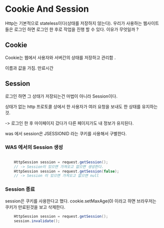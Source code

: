 # Cookie And Session


Http는 기본적으로 stateless이다(상태를 저장하지 않는다).
우리가 사용하는 웹사이트들은 로그인 하면 로그인 한 후로 작업을 진행 할 수 있다. 이유가 무엇일까 ?

## Cookie
Cookie는 웹에서 사용자와 서버간의 상태를 저장하고 관리함 .

이름과 값을 가짐. 만료시간

## Session
로그인 하면 그 상태가 저장되는건 마법이 아니라 Session이다.


상태가 없는 http 프로토콜 상에서 한 사용자가 여러 요청을 보내도 한 상태를 유지하는것. 

-> 로그인 한 후 마이페이지 갔다가 다른 페이지가도 내 정보가 유지된다.

was 에서 session은 JSESSIONID 라는 쿠키를 사용해서 구별한다.

### WAS 에서의 Session 생성

```java

    HttpSession session = request.getSession();
    // -> Session이 있으면 가져오고 없으면 생성한다.
    HttpSession session = request.getSession(false);
    // -> Session 이 있으면 가져오고 없으면 null 
```


### Session 종료
session은 쿠키를 사용한다고 했다. 
cookie.setMaxAge(0) 이라고 하면 브라우저는 쿠키가 만료된것을 보고 삭제한다.


```java
    HttpSession session = request.getSession();
    session.invalidate();
    

```





